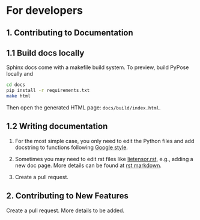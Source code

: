 # For developers

## 1. Contributing to Documentation

## 1.1 Build docs locally

Sphinx docs come with a makefile build system. To preview, build PyPose locally and

```bash
cd docs
pip install -r requirements.txt
make html
```

Then open the generated HTML page: `docs/build/index.html`.


## 1.2 Writing documentation

1. For the most simple case, you only need to edit the Python files and add docstring to functions following [Google style](https://sphinxcontrib-napoleon.readthedocs.io/en/latest/example_google.html).

2. Sometimes you may need to edit rst files like [lietensor.rst](docs/source/lietensor.rst), e.g., adding a new doc page.
More details can be found at [rst markdown](https://www.sphinx-doc.org/en/master/usage/restructuredtext/basics.html).

3. Create a pull request.

## 2. Contributing to New Features

Create a pull request. More details to be added.
